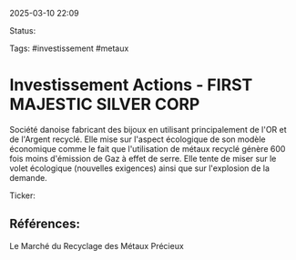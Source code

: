 
2025-03-10 22:09

Status:

Tags: #investissement  #metaux 


# Investissement Actions - FIRST MAJESTIC SILVER CORP

Société danoise fabricant des bijoux en utilisant principalement de l'OR et de l'Argent recyclé.
Elle mise sur l'aspect écologique de son modèle économique comme le fait que l'utilisation de métaux recyclé génère 600 fois moins d'émission de Gaz à effet de serre.
Elle tente de miser sur le volet écologique (nouvelles exigences) ainsi que sur l'explosion de la demande.

Ticker:  


## Références:

Le Marché du Recyclage des Métaux Précieux